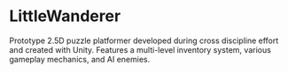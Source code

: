 # LittleWanderer
Prototype 2.5D puzzle platformer developed during cross discipline effort and created with Unity. Features a multi-level inventory system, various gameplay mechanics, and AI enemies.
